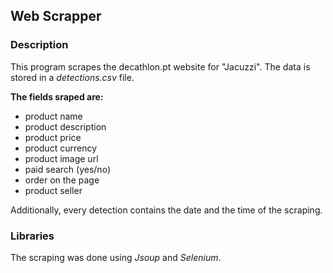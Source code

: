 ## Web Scrapper
### Description

This program scrapes the decathlon.pt website for "Jacuzzi".
The data is stored in a *detections.csv* file.

**The fields sraped are:**
- product name
- product description
- product price
- product currency
- product image url
- paid search (yes/no)
- order on the page
- product seller

Additionally, every detection contains the date and the time of the scraping.
 
### Libraries

The scraping was done using *Jsoup* and *Selenium*.
